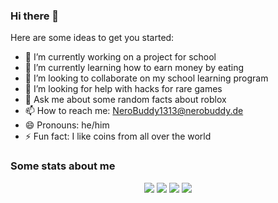 ### Hi there 👋

Here are some ideas to get you started:

- 🔭 I’m currently working on a project for school
- 🌱 I’m currently learning how to earn money by eating
- 👯 I’m looking to collaborate on my school learning program
- 🤔 I’m looking for help with hacks for rare games
- 💬 Ask me about some random facts about roblox 
- 📫 How to reach me: NeroBuddy1313@nerobuddy.de
- 😄 Pronouns: he/him
- ⚡ Fun fact: I like coins from all over the world

### Some stats about me

<p align="center">
  <img src = "https://github-readme-stats.vercel.app/api?username=NeroBuddy1313&show_icons=true&count_private=true&theme=darcula&hide_border=true&hide=issues&bg_color=00000000">
  <img src = "https://github-readme-stats.vercel.app/api/top-langs/?username=NeroBuddy1313&layout=compact&hide_border=true&theme=darcula&bg_color=00000000&langs_count=6">
  <img src = "https://github-readme-stats.vercel.app/api/wakatime?username=@NeroBuddy1313&layout=compact&hide_border=true&theme=darcula&bg_color=00000000">
  <img src = "https://github-readme-streak-stats.herokuapp.com?user=NeroBuddy1313&theme=darcula&hide_border=true&background=FFFFFF00">
  <br>
  <br>
</p>

